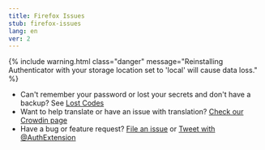 ```yaml
---
title: Firefox Issues
stub: firefox-issues
lang: en
ver: 2
---
```


{% include warning.html class="danger" message="Reinstalling Authenticator with your storage location set to 'local' will cause data loss." %}

- Can't remember your password or lost your secrets and don't have a backup? See [Lost Codes](lost-codes)
- Want to help translate or have an issue with translation? [Check our Crowdin page](https://crowdin.com/project/authenticator-firefox)
- Have a bug or feature request? [File an issue](https://github.com/Authenticator-Extension/Authenticator/issues/new/choose) or [Tweet with @AuthExtension](https://twitter.com/intent/tweet?text=@AuthExtension)
